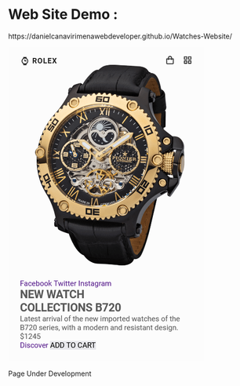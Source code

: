<h1>Web Site Demo : </h1>

<p>https://danielcanavirimenawebdeveloper.github.io/Watches-Website/</p>

<img src="assets/img/imagen.png">

<p>Page Under Development</p>